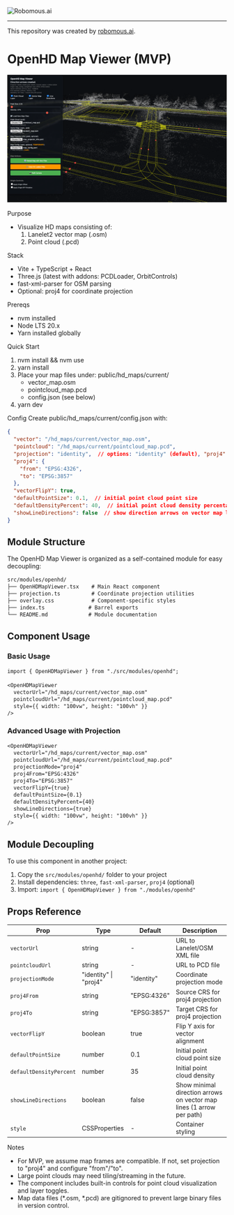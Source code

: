 <img src="https://robomous.ai/images/layout/robomous-banner.svg" alt="Robomous.ai" width=300 />

-----------------

This repository was created by [robomous.ai](https://robomous.ai).

OpenHD Map Viewer (MVP)
=======================

![OpenHD Map Viewer Preview](docs/openhd_map_viewer_example.png)

Purpose
- Visualize HD maps consisting of:
  1) Lanelet2 vector map (.osm)
  2) Point cloud (.pcd)

Stack
- Vite + TypeScript + React
- Three.js (latest with addons: PCDLoader, OrbitControls)
- fast-xml-parser for OSM parsing
- Optional: proj4 for coordinate projection

Prereqs
- nvm installed
- Node LTS 20.x
- Yarn installed globally

Quick Start
1) nvm install && nvm use
2) yarn install
3) Place your map files under:
   public/hd_maps/current/
   - vector_map.osm
   - pointcloud_map.pcd
   - config.json (see below)
4) yarn dev

Config
Create public/hd_maps/current/config.json with:
```json
{
  "vector": "/hd_maps/current/vector_map.osm",
  "pointcloud": "/hd_maps/current/pointcloud_map.pcd",
  "projection": "identity",  // options: "identity" (default), "proj4"
  "proj4": {
    "from": "EPSG:4326",
    "to": "EPSG:3857"
  },
  "vectorFlipY": true,
  "defaultPointSize": 0.1,  // initial point cloud point size
  "defaultDensityPercent": 40,  // initial point cloud density percentage
  "showLineDirections": false  // show direction arrows on vector map lines
}
```

## Module Structure

The OpenHD Map Viewer is organized as a self-contained module for easy decoupling:

```
src/modules/openhd/
├── OpenHDMapViewer.tsx    # Main React component
├── projection.ts          # Coordinate projection utilities
├── overlay.css            # Component-specific styles
├── index.ts              # Barrel exports
└── README.md             # Module documentation
```

## Component Usage

### Basic Usage
```tsx
import { OpenHDMapViewer } from "./src/modules/openhd";

<OpenHDMapViewer
  vectorUrl="/hd_maps/current/vector_map.osm"
  pointcloudUrl="/hd_maps/current/pointcloud_map.pcd"
  style={{ width: "100vw", height: "100vh" }}
/>
```

### Advanced Usage with Projection
```tsx
<OpenHDMapViewer
  vectorUrl="/hd_maps/current/vector_map.osm"
  pointcloudUrl="/hd_maps/current/pointcloud_map.pcd"
  projectionMode="proj4"
  proj4From="EPSG:4326"
  proj4To="EPSG:3857"
  vectorFlipY={true}
  defaultPointSize={0.1}
  defaultDensityPercent={40}
  showLineDirections={true}
  style={{ width: "100vw", height: "100vh" }}
/>
```

## Module Decoupling

To use this component in another project:

1. Copy the `src/modules/openhd/` folder to your project
2. Install dependencies: `three`, `fast-xml-parser`, `proj4` (optional)
3. Import: `import { OpenHDMapViewer } from "./modules/openhd"`

## Props Reference

| Prop | Type | Default | Description |
|------|------|---------|-------------|
| `vectorUrl` | string | - | URL to Lanelet/OSM XML file |
| `pointcloudUrl` | string | - | URL to PCD file |
| `projectionMode` | "identity" \| "proj4" | "identity" | Coordinate projection mode |
| `proj4From` | string | "EPSG:4326" | Source CRS for proj4 projection |
| `proj4To` | string | "EPSG:3857" | Target CRS for proj4 projection |
| `vectorFlipY` | boolean | true | Flip Y axis for vector alignment |
| `defaultPointSize` | number | 0.1 | Initial point cloud point size |
| `defaultDensityPercent` | number | 35 | Initial point cloud density |
| `showLineDirections` | boolean | false | Show minimal direction arrows on vector map lines (1 arrow per path) |
| `style` | CSSProperties | - | Container styling |

Notes
- For MVP, we assume map frames are compatible. If not, set projection to "proj4" and configure "from"/"to".
- Large point clouds may need tiling/streaming in the future.
- The component includes built-in controls for point cloud visualization and layer toggles.
- Map data files (*.osm, *.pcd) are gitignored to prevent large binary files in version control. 